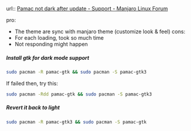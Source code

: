 url:: [Pamac not dark after update - Support - Manjaro Linux Forum](https://forum.manjaro.org/t/pamac-not-dark-after-update/144112)

pro:
- The theme are sync with manjaro theme (customize look & feel)
cons:
- For each loading, took so much time
- Not responding might happen

##### Install gtk for dark mode support
```sh
sudo pacman -R pamac-gtk && sudo pacman -S pamac-gtk3
```


If failed then, try this:
```sh
sudo pacman -Rdd pamac-gtk && sudo pacman -S pamac-gtk3
```

##### Revert it back to light
```sh
sudo pacman -R pamac-gtk3 && sudo pacman -S pamac-gtk
```